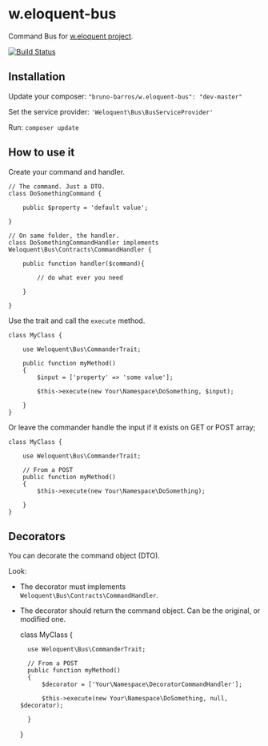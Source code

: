 w.eloquent-bus
====================

Command Bus for [w.eloquent project](https://github.com/bruno-barros/w.eloquent).

[![Build Status](https://travis-ci.org/bruno-barros/w.eloquent-bus.svg)](https://travis-ci.org/bruno-barros/w.eloquent-bus)

## Installation

Update your composer: `"bruno-barros/w.eloquent-bus": "dev-master"`
 
Set the service provider: `'Weloquent\Bus\BusServiceProvider'`

Run: `composer update`

## How to use it

Create your command and handler.

	// The command. Just a DTO.
	class DoSomethingCommand {
		
		public $property = 'default value';
		
	}
	
	// On same folder, the handler.
	class DoSomethingCommandHandler implements Weloquent\Bus\Contracts\CommandHandler {
		
		public function handler($command){
			
			// do what ever you need
		
		}
		
	}

Use the trait and call the `execute` method.


	class MyClass {
	
		use Weloquent\Bus\CommanderTrait;
		
		public function myMethod()
		{
			$input = ['property' => 'some value'];
						
			$this->execute(new Your\Namespace\DoSomething, $input);
		
		}
	}

Or leave the commander handle the input if it exists on GET or POST array;

	class MyClass {
	
		use Weloquent\Bus\CommanderTrait;
		
		// From a POST
		public function myMethod()
		{						
			$this->execute(new Your\Namespace\DoSomething);
		
		}
	}

## Decorators

You can decorate the command object (DTO). 

Look:

- The decorator must implements `Weloquent\Bus\Contracts\CommandHandler`.

- The decorator should return the command object. Can be the original, or modified one.


	class MyClass {
	
		use Weloquent\Bus\CommanderTrait;
		
		// From a POST
		public function myMethod()
		{						
			$decorator = ['Your\Namespace\DecoratorCommandHandler'];
		
			$this->execute(new Your\Namespace\DoSomething, null, $decorator);
		
		}
	}
